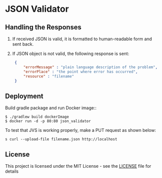 # JSON Validator

## Handling the Responses

1. If received JSON is valid, it is formatted to human-readable form and sent back.

2. If JSON object is not valid, the following response is sent:

    ```json
     {
         "errorMessage" : "plain language description of the problem",
         "errorPlace" : "the point where error has occurred",
	     "resource" : "filename"
     }
     ```

## Deployment

Build gradle package and run Docker image::

```shell
$ ./gradlew build dockerImage
$ docker run -d -p 80:80 json_validator
```

To test that JVS is working properly, make a PUT request as shown below:

```shell
s curl --upload-file filename.json http://localhost 
```

## License

This project is licensed under the MIT License - see the [LICENSE](LICENSE) file for details
